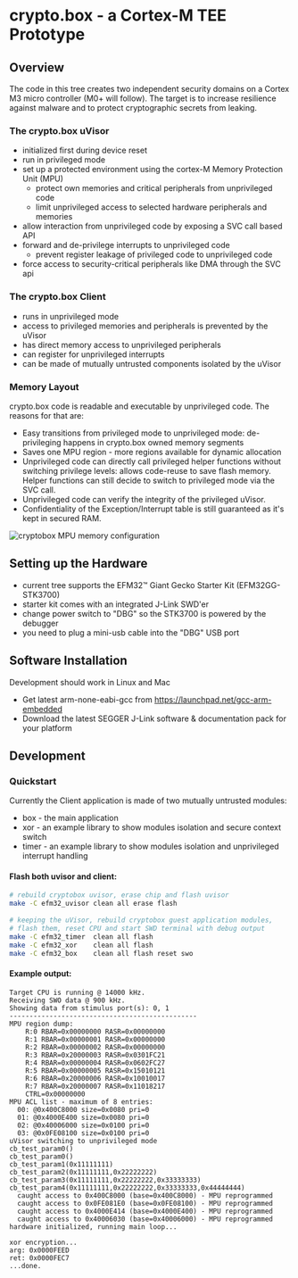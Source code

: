 # crypto.box - a Cortex-M TEE Prototype

## Overview
The code in this tree creates two independent security domains on a
Cortex M3 micro controller (M0+ will follow). The target is to increase
resilience against malware and to protect cryptographic secrets from leaking.

### The crypto.box uVisor
* initialized first during device reset
* run in privileged mode
* set up a protected environment using the cortex-M Memory Protection Unit (MPU)
	* protect own memories and critical peripherals from unprivileged code
	* limit unprivileged access to selected hardware peripherals and memories
* allow interaction from unprivileged code by exposing a SVC call based API
* forward and de-privilege interrupts to unprivileged code
	* prevent register leakage of privileged code to unprivileged code
* force access to security-critical peripherals like DMA through the SVC api

### The crypto.box Client
* runs in unprivileged mode
* access to privileged memories and peripherals is prevented by the uVisor
* has direct memory access to unprivileged peripherals
* can register for unprivileged interrupts
* can be made of mutually untrusted components isolated by the uVisor

### Memory Layout
crypto.box code is readable and executable by unprivileged code. The reasons for that are:
* Easy transitions from privileged mode to unprivileged mode: de-privileging happens in crypto.box owned memory segments
* Saves one MPU region - more regions available for dynamic allocation
* Unprivileged code can directly call privileged helper functions without switching privilege levels: allows code-reuse to save flash memory. Helper functions can still decide to switch to privileged mode via the SVC call.
* Unprivileged code can verify the integrity of the privileged uVisor.
* Confidentiality of the Exception/Interrupt table is still guaranteed as it's kept in secured RAM.

![cryptobox MPU memory configuration](https://github.com/ARM-RD/cryptobox/raw/images/efm32_uvisor/docs/memory-map.png "cryptobox MPU memory configuration")

## Setting up the Hardware

* current tree supports the EFM32™ Giant Gecko Starter Kit (EFM32GG-STK3700)
* starter kit comes with an integrated J-Link SWD'er
* change power switch to "DBG" so the STK3700 is powered by the debugger
* you need to plug a mini-usb cable into the "DBG" USB port

## Software Installation

Development should work in Linux and Mac
* Get latest arm-none-eabi-gcc from https://launchpad.net/gcc-arm-embedded
* Download the latest SEGGER J-Link software & documentation pack for your platform

## Development

### Quickstart

Currently the Client application is made of two mutually untrusted modules:
* box   - the main application
* xor   - an example library to show modules isolation and secure context switch
* timer - an example library to show modules isolation and unprivileged interrupt handling

#### Flash both uvisor and client:
```Bash
# rebuild cryptobox uvisor, erase chip and flash uvisor
make -C efm32_uvisor clean all erase flash
 
# keeping the uVisor, rebuild cryptobox guest application modules, 
# flash them, reset CPU and start SWD terminal with debug output
make -C efm32_timer  clean all flash 
make -C efm32_xor    clean all flash 
make -C efm32_box    clean all flash reset swo
```

#### Example output:
```AsciiDoc
Target CPU is running @ 14000 kHz.
Receiving SWO data @ 900 kHz.
Showing data from stimulus port(s): 0, 1
-----------------------------------------------
MPU region dump:
	R:0 RBAR=0x00000000 RASR=0x00000000
	R:1 RBAR=0x00000001 RASR=0x00000000
	R:2 RBAR=0x00000002 RASR=0x00000000
	R:3 RBAR=0x20000003 RASR=0x0301FC21
	R:4 RBAR=0x00000004 RASR=0x0602FC27
	R:5 RBAR=0x00000005 RASR=0x15010121
	R:6 RBAR=0x20000006 RASR=0x10010017
	R:7 RBAR=0x20000007 RASR=0x11018217
	CTRL=0x00000000
MPU ACL list - maximum of 8 entries:
  00: @0x400C8000 size=0x0080 pri=0
  01: @0x4000E400 size=0x0080 pri=0
  02: @0x40006000 size=0x0100 pri=0
  03: @0x0FE08100 size=0x0100 pri=0
uVisor switching to unprivileged mode
cb_test_param0()
cb_test_param0()
cb_test_param1(0x11111111)
cb_test_param2(0x11111111,0x22222222)
cb_test_param3(0x11111111,0x22222222,0x33333333)
cb_test_param4(0x11111111,0x22222222,0x33333333,0x44444444)
  caught access to 0x400C8000 (base=0x400C8000) - MPU reprogrammed
  caught access to 0x0FE081E0 (base=0x0FE08100) - MPU reprogrammed
  caught access to 0x4000E414 (base=0x4000E400) - MPU reprogrammed
  caught access to 0x40006030 (base=0x40006000) - MPU reprogrammed
hardware initialized, running main loop...

xor encryption...
arg: 0x0000FEED
ret: 0x0000FEC7
...done.
```

